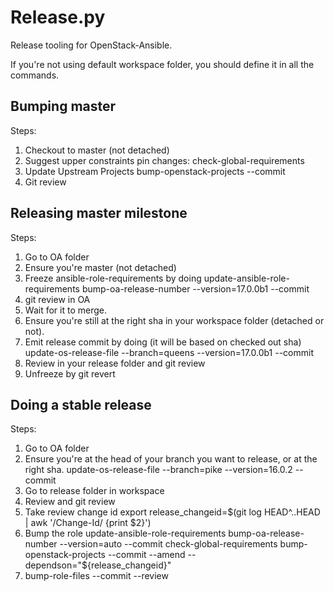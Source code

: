 Release.py
==========

Release tooling for OpenStack-Ansible.

If you're not using default workspace folder, you should define it in all the commands.

Bumping master
--------------

Steps:

1. Checkout to master (not detached)
1. Suggest upper constraints pin changes:
    check-global-requirements
1. Update Upstream Projects
    bump-openstack-projects --commit
1. Git review

Releasing master milestone
--------------------------

Steps:

1. Go to OA folder
1. Ensure you're master (not detached)
1. Freeze ansible-role-requirements by doing
    update-ansible-role-requirements
    bump-oa-release-number --version=17.0.0b1 --commit 
1. git review in OA
1. Wait for it to merge.
1. Ensure you're still at the right sha in your workspace folder (detached or not).
1. Emit release commit by doing (it will be based on checked out sha)
    update-os-release-file --branch=queens --version=17.0.0b1 --commit
1. Review in your release folder and git review
1. Unfreeze by git revert

Doing a stable release
----------------------

Steps:

1. Go to OA folder
1. Ensure you're at the head of your branch you want to release, or at the right sha.
    update-os-release-file --branch=pike --version=16.0.2 --commit
1. Go to release folder in workspace
1. Review and git review
1. Take review change id
    export release_changeid=$(git log HEAD^..HEAD | awk '/Change-Id/ {print $2}')
1. Bump the role
    update-ansible-role-requirements
    bump-oa-release-number --version=auto --commit
    check-global-requirements
    bump-openstack-projects --commit --amend --dependson="${release_changeid}"
1.  bump-role-files --commit --review
